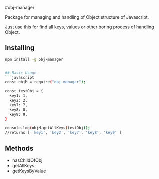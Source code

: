 #obj-manager

Package for managing and handling of Object structure of Javascript.

Just use this for find all keys, values or other boring process of handling Object.

## Installing

````bash
npm install -g obj-manager


## Basic Usage
```javascript
const objM = require("obj-manager");

const testObj = {
  key1: 1,
  key2: 2,
  key7: 7,
  key8: 8,
  key9: 9,
}

console.log(objM.getAllKeys(testObj));
//returns [ 'key1', 'key2', 'key7', 'key8', 'key9' ]
````

## Methods

- hasChildOfObj
- getAllKeys
- getKeysByValue

